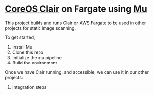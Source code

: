 # [CoreOS Clair](https://coreos.com/clair/docs/latest/) on Fargate using [Mu](https://getmu.io)

This project builds and runs Clair on AWS Fargate to be used in other projects
for static image scanning.

To get started,

1. Install Mu
1. Clone this repo
1. Initialize the mu pipeline
1. Build the environment

Once we have Clair running, and accessible, we can use it in our other projects:

1. integration steps
